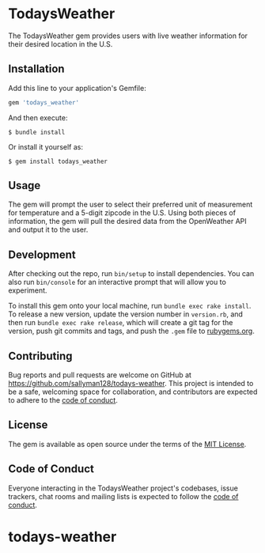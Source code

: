# TodaysWeather

The TodaysWeather gem provides users with live weather information for their desired location in the U.S.

## Installation

Add this line to your application's Gemfile:

```ruby
gem 'todays_weather'
```

And then execute:

    $ bundle install

Or install it yourself as:

    $ gem install todays_weather

## Usage

The gem will prompt the user to select their preferred unit of measurement for temperature and a 5-digit zipcode in the U.S. Using both pieces of information, the gem will pull the desired data from the OpenWeather API and output it to the user.

## Development

After checking out the repo, run `bin/setup` to install dependencies. You can also run `bin/console` for an interactive prompt that will allow you to experiment.

To install this gem onto your local machine, run `bundle exec rake install`. To release a new version, update the version number in `version.rb`, and then run `bundle exec rake release`, which will create a git tag for the version, push git commits and tags, and push the `.gem` file to [rubygems.org](https://rubygems.org).

## Contributing

Bug reports and pull requests are welcome on GitHub at https://github.com/sallyman128/todays-weather. This project is intended to be a safe, welcoming space for collaboration, and contributors are expected to adhere to the [code of conduct](https://github.com/sallyman128/todays-weather/blob/master/CODE_OF_CONDUCT.md).


## License

The gem is available as open source under the terms of the [MIT License](https://opensource.org/licenses/MIT).

## Code of Conduct

Everyone interacting in the TodaysWeather project's codebases, issue trackers, chat rooms and mailing lists is expected to follow the [code of conduct](https://github.com/sallyman128/todays-weather/blob/master/CODE_OF_CONDUCT.md).
# todays-weather
